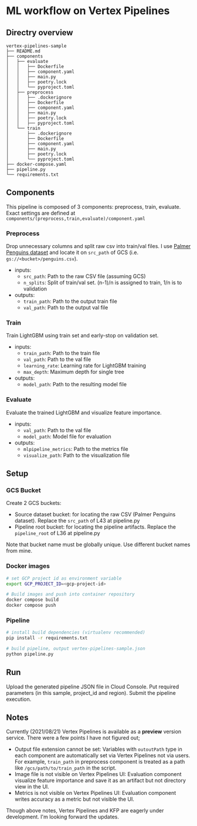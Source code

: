 # ML workflow on Vertex Pipelines

## Directry overview

```
vertex-pipelines-sample
├── README.md
├── components
│   ├── evaluate
│   │   ├── Dockerfile
│   │   ├── component.yaml
│   │   ├── main.py
│   │   ├── poetry.lock
│   │   └── pyproject.toml
│   ├── preprocess
│   │   ├── .dockerignore
│   │   ├── Dockerfile
│   │   ├── component.yaml
│   │   ├── main.py
│   │   ├── poetry.lock
│   │   ├── pyproject.toml
│   └── train
│       ├── .dockerignore
│       ├── Dockerfile
│       ├── component.yaml
│       ├── main.py
│       ├── poetry.lock
│       └── pyproject.toml
├── docker-compose.yaml
├── pipeline.py
└── requirements.txt

```

## Components

This pipeline is composed of 3 components: preprocess, train, evaluate.
Exact settings are defined at `components/(preprocess,train,evaluate)/component.yaml`

### Preprocess

Drop unnecessary columns and split raw csv into train/val files. I use [Palmer Penguins dataset](https://github.com/mwaskom/seaborn-data/blob/master/penguins.csv) and locate it on `src_path` of GCS (i.e. `gs://<bucket>/penguins.csv`).

- inputs:
  - `src_path`: Path to the raw CSV file (assuming GCS)
  - `n_splits`: Split of train/val set. (n-1)/n is assigned to train, 1/n is to validation
- outputs:
  - `train_path`: Path to the output train file
  - `val_path`: Path to the output val file

### Train

Train LightGBM using train set and early-stop on validation set.

- inputs:
  - `train_path`: Path to the train file
  - `val_path`: Path to the val file
  - `learning_rate`: Learning rate for LightGBM training
  - `max_depth`: Maximum depth for single tree
- outputs:
  - `model_path`: Path to the resulting model file

### Evaluate

Evaluate the trained LightGBM and visualize feature importance.

- inputs:
  - `val_path`: Path to the val file
  - `model_path`: Model file for evaluation
- outputs:
  - `mlpipeline_metrics`: Path to the metrics file
  - `visualize_path`: Path to the visualization file
  
## Setup

### GCS Bucket

Create 2 GCS buckets:

- Source dataset bucket: for locating the raw CSV (Palmer Penguins dataset). Replace the `src_path` of L43 at pipeline.py
- Pipeline root bucket: for locating the pipeline artifacts. Replace the `pipeline_root` of L36 at pipeline.py

Note that bucket name must be globally unique. Use different bucket names from mine.

### Docker images

``` bash
# set GCP project id as environment variable
export GCP_PROJECT_ID=<gcp-project-id>

# Build images and push into container repository
docker compose build
docker compose push
```

### Pipeline

``` bash
# install build dependencies (virtualenv recommended)
pip install -r requirements.txt

# build pipeline, output vertex-pipelines-sample.json
python pipeline.py
```

## Run

Upload the generated pipeline JSON file in Cloud Console. Put required parameters (in this sample, project_id and region). Submit the pipeline execution.

## Notes

Currently (2021/08/21) Vertex Pipelines is available as a **preview** version service. There were a few points I have not figured out;

- Output file extension cannot be set: Variables with `outoutPath` type in each component are automatically set via Vertex Pipelines not via users. For example, `train_path` in preprocess component is treated as a path like `/gcs/path/to/train_path` in the script.
- Image file is not visible on Vertex Pipelines UI: Evaluation component visualize feature importance and save it as an artifact but not directory view in the UI.
- Metrics is not visible on Vertex Pipelines UI: Evaluation component writes accuracy as a metric but not visible the UI.

Though above notes, Vertex Pipelines and KFP are eagerly under development. I'm looking forward the updates.

